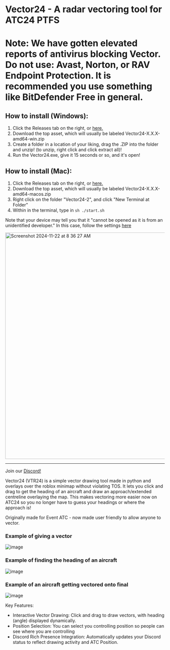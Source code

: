 # Vector24 - A radar vectoring tool for ATC24 PTFS

# Note: We have gotten elevated reports of antivirus blocking Vector. Do not use: Avast, Norton, or RAV Endpoint Protection. It is recommended you use something like BitDefender Free in general. 
## How to install (Windows):
1. Click the Releases tab on the right, or [here.](https://github.com/awdev1/Vector24/releases)
2. Download the top asset, which will usually be labeled Vector24-X.X.X-amd64-win.zip
3. Create a folder in a location of your liking, drag the .ZIP into the folder and unzip! (to unzip, right click and click extract all)!
4. Run the Vector24.exe, give it 15 seconds or so, and it's open!

## How to install (Mac):
1. Click the Releases tab on the right, or [here.](https://github.com/awdev1/Vector24/releases)
2. Download the top asset, which will usually be labeled Vector24-X.X.X-amd64-macos.zip
3. Right click on the folder "Vector24-2", and click "New Terminal at Folder"
4. Within in the terminal, type in `sh ./start.sh`

Note that your device may tell you that it "cannot be opened as it is from an unidentified developer." In this case, follow the settings [here](https://support.apple.com/en-gb/guide/mac-help/mh40616/mac)

<img width="714" alt="Screenshot 2024-11-22 at 8 36 27 AM" src="https://github.com/user-attachments/assets/d1038790-e0d2-44ae-90c0-91df68e925d5">

---

Join our [Discord!](https://discord.gg/kyDgZbnHz3)

Vector24 (VTR24) is a simple vector drawing tool made in python and overlays over the roblox minimap without violating TOS. It lets you click and drag to get the heading of an aircraft and draw an approach/extended centreline overlaying the map. This makes vectoring more easier now on ATC24 so you no longer have to guess your headings or where the approach is!


Originally made for Event ATC - now made user friendly to allow anyone to vector.

### Example of giving a vector
![image](https://github.com/user-attachments/assets/1f9403b1-5894-47bc-82b8-af9fb28e53cb)

### Example of finding the heading of an aircraft
![image](https://github.com/user-attachments/assets/f21ceafd-224d-4945-86d9-119faeb5259a)

### Example of an aircraft getting vectored onto final
![image](https://github.com/user-attachments/assets/a7b4ab72-3bfb-4197-991b-b72bcec3e1cb)


Key Features:

- Interactive Vector Drawing: Click and drag to draw vectors, with heading (angle) displayed dynamically.
- Position Selection: You can select you controlling position so people can see where you are controlling
- Discord Rich Presence Integration: Automatically updates your Discord status to reflect drawing activity and ATC Position.
